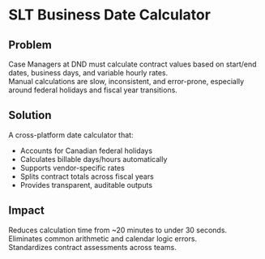 # SLT Business Date Calculator

## Problem
Case Managers at DND must calculate contract values based on start/end dates, business days, and variable hourly rates.  
Manual calculations are slow, inconsistent, and error-prone, especially around federal holidays and fiscal year transitions.

## Solution
A cross-platform date calculator that:
- Accounts for Canadian federal holidays
- Calculates billable days/hours automatically
- Supports vendor-specific rates
- Splits contract totals across fiscal years
- Provides transparent, auditable outputs

## Impact
Reduces calculation time from ~20 minutes to under 30 seconds.  
Eliminates common arithmetic and calendar logic errors.  
Standardizes contract assessments across teams.
